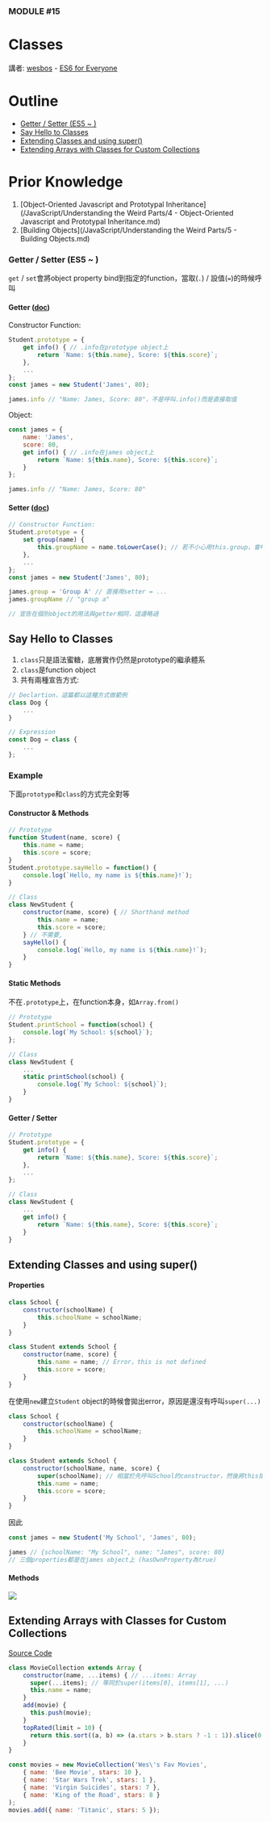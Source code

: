 ### MODULE #15
# Classes
講者: [wesbos](https://github.com/wesbos) - [ES6 for Everyone](https://es6.io/)

# Outline
* [Getter / Setter (ES5 ~ )](#getter-setter)
* [Say Hello to Classes](#intro)
* [Extending Classes and using super()](#extends)
* [Extending Arrays with Classes for Custom Collections](#array)

# Prior Knowledge
1. [Object-Oriented Javascript and Prototypal Inheritance](/JavaScript/Understanding the Weird Parts/4 - Object-Oriented Javascript and Prototypal Inheritance.md)
2. [Building Objects](/JavaScript/Understanding the Weird Parts/5 - Building Objects.md)

### <a name="getter-setter"></a>Getter / Setter (ES5 ~ )
`get` / `set`會將object property bind到指定的function，當取(`.`) / 設值(`=`)的時候呼叫

#### Getter ([doc](https://developer.mozilla.org/en-US/docs/Web/JavaScript/Reference/Functions/get))
Constructor Function:

```javascript
Student.prototype = {
    get info() { // .info在prototype object上
        return `Name: ${this.name}, Score: ${this.score}`;
    },
    ...
};
const james = new Student('James', 80);

james.info // "Name: James, Score: 80"，不是呼叫.info()而是直接取值
```

Object:

```javascript
const james = {
    name: 'James',
    score: 80,
    get info() { // .info在james object上
        return `Name: ${this.name}, Score: ${this.score}`;
    }
};

james.info // "Name: James, Score: 80"
```

#### Setter ([doc](https://developer.mozilla.org/en-US/docs/Web/JavaScript/Reference/Functions/set))
```javascript
// Constructor Function:
Student.prototype = {
    set group(name) {
        this.groupName = name.toLowerCase(); // 若不小心用this.group，會呼叫到setter本身而stack overflow
    },
    ...
};
const james = new Student('James', 80);

james.group = 'Group A' // 直接用setter = ...
james.groupName // "group a"

// 宣告在個別object的用法與getter相同，這邊略過
```

## <a name="intro"></a>Say Hello to Classes
1. `class`只是語法蜜糖，底層實作仍然是prototype的繼承體系
2. `class`是function object
3. 共有兩種宣告方式:

```javascript
// Declartion，這篇都以這種方式做範例
class Dog {
    ...
}

// Expression
const Dog = class {
    ...
};
```

### Example
下面`prototype`和`class`的方式完全對等

#### Constructor & Methods
```javascript
// Prototype
function Student(name, score) {
    this.name = name;
    this.score = score;
}
Student.prototype.sayHello = function() {
    console.log(`Hello, my name is ${this.name}!`);
}

// Class
class NewStudent {
    constructor(name, score) { // Shorthand method
        this.name = name;
        this.score = score;       
    } // 不需要,
    sayHello() {
        console.log(`Hello, my name is ${this.name}!`);
    }
}
```

#### Static Methods
不在`.prototype`上，在function本身，如`Array.from()`

```javascript
// Prototype
Student.printSchool = function(school) {
    console.log(`My School: ${school}`);
};

// Class
class NewStudent {
    ...
    static printSchool(school) {
        console.log(`My School: ${school}`);
    }
}
```

#### Getter / Setter
```javascript
// Prototype
Student.prototype = {
    get info() {
        return `Name: ${this.name}, Score: ${this.score}`;
    },
    ...
};

// Class
class NewStudent {
    ...
    get info() {
        return `Name: ${this.name}, Score: ${this.score}`;
    }
}
```

## <a name="extends"></a>Extending Classes and using super()
#### Properties
```javascript
class School {
    constructor(schoolName) {
        this.schoolName = schoolName;
    }
}

class Student extends School {
    constructor(name, score) {
        this.name = name; // Error，this is not defined
        this.score = score;
    }
}
```

在使用`new`建立`Student` object的時候會拋出error，原因是還沒有呼叫`super(...)`

```javascript
class School {
    constructor(schoolName) {
        this.schoolName = schoolName;
    }
}

class Student extends School {
    constructor(schoolName, name, score) {
        super(schoolName); // 相當於先呼叫School的constructor，然後將this指向回傳的object
        this.name = name;
        this.score = score;
    }
}
```

因此

```javascript
const james = new Student('My School', 'James', 80);

james // {schoolName: "My School", name: "James", score: 80}
// 三個properties都是在james object上 (hasOwnProperty為true)
```

#### Methods
<img src="./res/extends.jpeg">

## <a name="array"></a>Extending Arrays with Classes for Custom Collections
[Source Code](https://github.com/wesbos/es6.io/blob/master/15%20-%20Classes/extending-arrays-ANSWER.html)

```javascript
class MovieCollection extends Array {
    constructor(name, ...items) { // ...items: Array
      super(...items); // 等同於super(items[0], items[1], ...)
      this.name = name;
    }
    add(movie) {
      this.push(movie);
    }
    topRated(limit = 10) {
      return this.sort((a, b) => (a.stars > b.stars ? -1 : 1)).slice(0, limit);
    }
}

const movies = new MovieCollection('Wes\'s Fav Movies',
    { name: 'Bee Movie', stars: 10 },
    { name: 'Star Wars Trek', stars: 1 },
    { name: 'Virgin Suicides', stars: 7 },
    { name: 'King of the Road', stars: 8 }
);
movies.add({ name: 'Titanic', stars: 5 });
```
